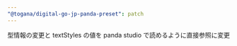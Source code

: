 ```yaml
---
"@togana/digital-go-jp-panda-preset": patch
---
```


型情報の変更と textStyles の値を panda studio で読めるように直接参照に変更
